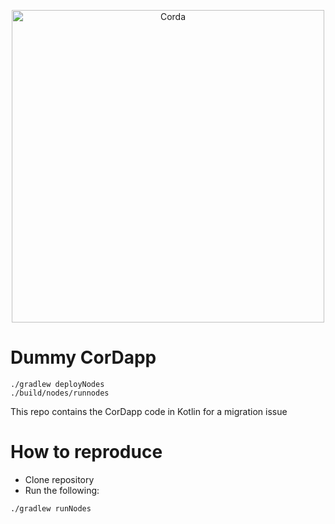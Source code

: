 <p align="center">
  <img src="https://www.corda.net/wp-content/uploads/2016/11/fg005_corda_b.png" alt="Corda" width="500">
</p>

# Dummy CorDapp

```
./gradlew deployNodes
./build/nodes/runnodes

```

This repo contains the CorDapp code in Kotlin for a migration issue


# How to reproduce

- Clone repository
- Run the following:

```
./gradlew runNodes
```
